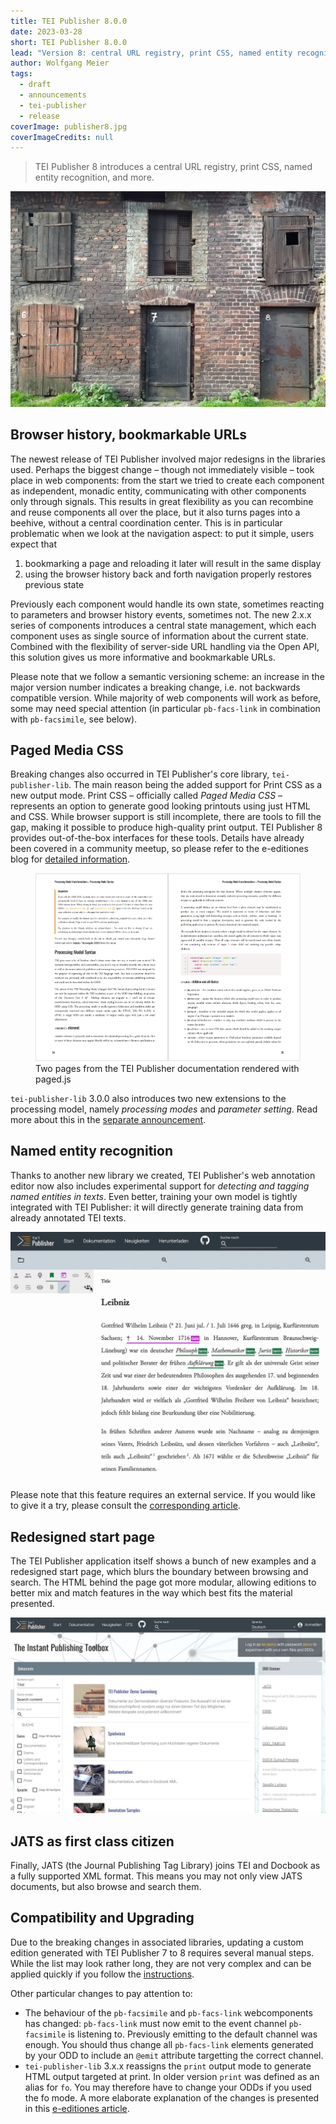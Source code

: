 ```yaml
---
title: TEI Publisher 8.0.0
date: 2023-03-28
short: TEI Publisher 8.0.0
lead: "Version 8: central URL registry, print CSS, named entity recognition and more"
author: Wolfgang Meier
tags:
  - draft
  - announcements
  - tei-publisher
  - release
coverImage: publisher8.jpg
coverImageCredits: null
---
```

> TEI Publisher 8 introduces a central URL registry, print CSS, named entity recognition, and more. 

![](/img/publisher8-big.jpg)

## Browser history, bookmarkable URLs

The newest release of TEI Publisher involved major redesigns in the libraries used. Perhaps the biggest change – though not immediately visible – took place in web components: from the start we tried to create each component as independent, monadic entity, communicating with other components only through signals. This results in great flexibility as you can recombine and reuse components all over the place, but it also turns pages into a beehive, without a central coordination center. This is in particular problematic when we look at the navigation aspect: to put it simple, users expect that

1. bookmarking a page and reloading it later will result in the same display
2. using the browser history back and forth navigation properly restores previous state

Previously each component would handle its own state, sometimes reacting to parameters and browser history events, sometimes not. The new 2.x.x series of components introduces a central state management, which each component uses as single source of information about the current state. Combined with the  flexibility of server-side URL handling via the Open API, this ﻿solution gives us more informative and bookmarkable URLs. 

Please note that we follow a semantic versioning scheme: an i﻿ncrease in the major version number indicates a breaking c﻿hange, i.e. not backwards compatible version. While m﻿ajority of web components will work as before, some may need special attention (in particular `pb-facs-link` in combination with `pb-facsimile`, see below).

## Paged Media CSS

Breaking changes also occurred in TEI Publisher's core library, `tei-publisher-lib`. The main reason being the added support for Print CSS as a new output mode. Print CSS – officially called *Paged Media CSS* – represents an option to generate good looking printouts using just HTML and CSS. While browser support is still incomplete, there are tools to fill the gap, making it possible to produce high-quality print output. TEI Publisher 8 provides out-of-the-box interfaces for these tools. Details have already been covered in a community meetup, so please refer to the e-editiones blog for [detailed information](https://www.e-editiones.org/posts/print-css/).

<figure>
    <img src="/img/tei-publisher-docs-printcss.png">
    <figcaption>Two pages from the TEI Publisher documentation rendered with paged.js</figcaption>
</figure>

`tei-publisher-lib` 3.0.0 also introduces two new extensions to the processing model, namely *processing modes* and *parameter setting*. Read more about this in the [separate announcement](https://www.e-editiones.org/posts/tei-publisher-lib-3/).

## Named entity recognition

Thanks to another new library we created, TEI Publisher's web annotation editor now also includes experimental support for *detecting and tagging named entities in texts*. Even better, training your own model is tightly integrated with TEI Publisher: it will directly generate training data from already annotated TEI texts.

![NER in action](/img/wikipedia.gif)

Please note that this feature requires an external service. If you would like to give it a try, please consult the [corresponding article](https://www.e-editiones.org/posts/names-sell-named-entity-recognition-in-tei-publisher/).

## Redesigned start page

The TEI Publisher application itself shows a bunch of new examples and a redesigned start page, which blurs the boundary between browsing and search. The HTML behind the page got more modular, allowing editions to better mix and match features in the way which best fits the material presented.

![New start page with integrated search](/img/publisher8-start.jpg)

## JATS as first class citizen

Finally, JATS (the Journal Publishing Tag Library) joins TEI and Docbook as a fully supported XML format. This means you may not only view JATS documents, but also browse and search them.

## Compatibility and Upgrading

Due to the breaking changes in associated libraries, updating a custom edition generated with TEI Publisher 7 to 8 requires several manual steps. While the list may look rather long, they are not very complex and can be applied quickly if you follow the [instructions](https://teipublisher.com/exist/apps/tei-publisher/doc/documentation.xml#upgrade7-8).

Other particular changes to pay attention to:

* The behaviour of the `pb-facsimile` and `pb-facs-link` webcomponents has changed: `pb-facs-link` must now emit to the event channel `pb-facsimile` is listening to. Previously emitting to the default channel was enough. You should thus change all `pb-facs-link` elements generated by your ODD to include an `@emit` attribute targetting the correct channel.
* `tei-publisher-lib` 3.x.x reassigns the `print` output mode to generate HTML output targeted at print. In older version `print` was defined as an alias for `fo`. You may therefore have to change your ODDs if you used the fo mode. A more elaborate explanation of the changes is presented in this [e-editiones article](https://www.e-editiones.org/posts/tei-publisher-lib-3/).